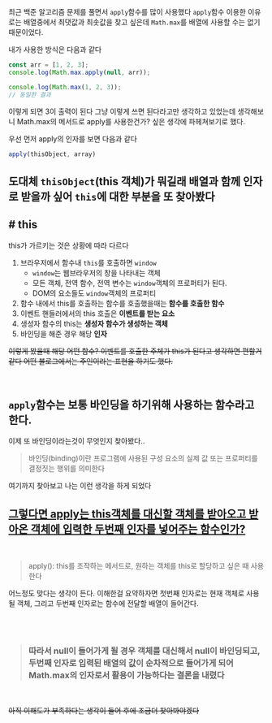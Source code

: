 최근 백준 알고리즘 문제를 풀면서 `apply`함수를 많이 사용했다 `apply`함수 이용한 이유로는 배열중에서 최댓값과 최솟값을 찾고 싶은데 `Math.max`를 배열에 사용할 수는 없기 때문이었다.

내가 사용한 방식은 다음과 같다
```javascript
const arr = [1, 2, 3];
console.log(Math.max.apply(null, arr));

console.log(Math.max(1, 2, 3));
// 동일한 결과
```
이렇게 되면 3이 출력이 된다 그냥 이렇게 쓰면 된다라고만 생각하고 있었는데 생각해보니 Math.max의 메서드로 apply를 사용한건가? 싶은 생각에 파헤쳐보기로 했다.

우선 먼저 apply의 인자를 보면 다음과 같다
```javascript
apply(thisObject, array)
```
## 도대체 `thisObject`(this 객체)가 뭐길래 배열과 함께 인자로 받을까 싶어 `this`에 대한 부분을 또 찾아봤다

## \# this

this가 가르키는 것은 상황에 따라 다르다 
1. 브라우저에서 함수내 `this`를 호출하면 `window`  
    - `window`는 웹브라우저의 창을 나타내는 객체
    - 모든 객체, 전역 함수, 전역 변수는 `window`객체의 프로퍼티가 된다.
    - DOM의 요소들도 `window`객체의 프로퍼티
2. 함수 내에서 this를 호출하는 함수를 호출했을때는 **함수를 호출한 함수**
3. 이벤트 핸들러에서의 this 호출은 **이벤트를 받는 요소**
4. 생성자 함수의 this는 **생성자 함수가 생성하는 객체**
5. 바인딩을 해준 경우 해당 **인자**

~~이렇게 봤을때 해당 어떤 함수? 이벤트를 호출한 주체가 this가 된다고 생각하면 편할거같다 어떤 블로그에서는 주인이라는 표현을 하기도 했다.~~

<br>

## `apply`함수는 보통 바인딩을 하기위해 사용하는 함수라고 한다.

이제 또 바인딩이라는것이 무엇인지 찾아봤다..

> 바인딩(binding)이란 프로그램에 사용된 구성 요소의 실제 값 또는 프로퍼티를 결정짓는 행위를 의미한다



여기까지 찾아보고 나는 이런 생각을 하게 되었다 

## <u>그렇다면 apply는 this객체를 대신할 객체를 받아오고 받아온 객체에 입력한 두번째 인자를 넣어주는 함수인가?</u>

<br>

> apply(): this를 조작하는 메서드로, 원하는 객체를 this로 할당하고 싶은 때 사용한다

어느정도 맞다는 생각이 든다. 이해한걸 요약하자면 첫번째 인자로는 현재 객체로 사용될 객체, 그리고 두번째 인자로는 함수에 전달할 배열이 들어간다.   

<br>
<br>

> ### 따라서 null이 들어가게 될 경우 객체를 대신해서 null이 바인딩되고, 두번째 인자로 입력된 배열의 값이 순차적으로 들어가게 되어 Math.max의 인자로서 활용이 가능하다는 결론을 내렸다  

<br>

~~아직 이해도가 부족하다는 생각이 들어 후에 조금더 찾아봐야겠다~~

